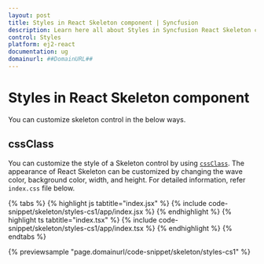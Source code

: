 ```yaml
---
layout: post
title: Styles in React Skeleton component | Syncfusion
description: Learn here all about Styles in Syncfusion React Skeleton component of Syncfusion Essential JS 2 and more.
control: Styles 
platform: ej2-react
documentation: ug
domainurl: ##DomainURL##
---
```


# Styles in React Skeleton component

You can customize skeleton control in the below ways.

## cssClass

You can customize the style of a Skeleton control by using [`cssClass`](https://ej2.syncfusion.com/react/documentation/api/skeleton#cssclass). The appearance of React Skeleton can be customized by changing the wave color, background color, width, and height. For detailed information, refer `index.css` file below.

{% tabs %}
{% highlight js tabtitle="index.jsx" %}
{% include code-snippet/skeleton/styles-cs1/app/index.jsx %}
{% endhighlight %}
{% highlight ts tabtitle="index.tsx" %}
{% include code-snippet/skeleton/styles-cs1/app/index.tsx %}
{% endhighlight %}
{% endtabs %}

 {% previewsample "page.domainurl/code-snippet/skeleton/styles-cs1" %}
